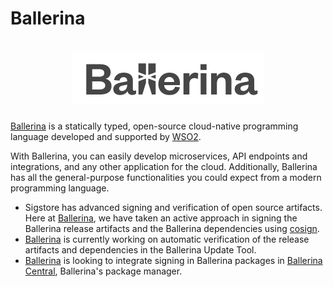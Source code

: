 # Ballerina

<h1 align="center">
  <center><img src="ballerina-logo.png" alt="Ballerina Logo"/></center>
</h1>

[Ballerina](https://ballerina.io/) is a statically typed, open-source cloud-native programming language developed and supported by [WSO2](https://wso2.com/).

With Ballerina, you can easily develop microservices, API endpoints and integrations, and any other application for the cloud. Additionally, Ballerina has all the general-purpose functionalities you could expect from a modern programming language.


* Sigstore has advanced signing and verification of open source artifacts. Here at [Ballerina](https://ballerina.io/), we have taken an active approach in signing the Ballerina release artifacts and the Ballerina dependencies using [cosign](https://github.com/sigstore/cosign).
* [Ballerina](https://ballerina.io/) is currently working on automatic verification of the release artifacts and dependencies in the Ballerina Update Tool.
* [Ballerina](https://ballerina.io/) is looking to integrate signing in Ballerina packages in [Ballerina Central](https://central.ballerina.io/), Ballerina's package manager. 
